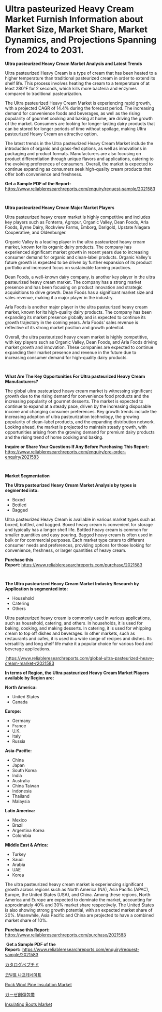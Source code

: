 <p><h1>Ultra pasteurized Heavy Cream Market Furnish Information about Market Size, Market Share, Market Dynamics, and Projections Spanning from 2024 to 2031.</h1></p><p><strong>Ultra pasteurized Heavy Cream Market Analysis and Latest Trends</strong></p>
<p><p>Ultra pasteurized Heavy Cream is a type of cream that has been heated to a higher temperature than traditional pasteurized cream in order to extend its shelf life. This process involves heating the cream to a temperature of at least 280°F for 2 seconds, which kills more bacteria and enzymes compared to traditional pasteurization.</p><p>The Ultra pasteurized Heavy Cream Market is experiencing rapid growth, with a projected CAGR of 14.4% during the forecast period. The increasing demand for convenience foods and beverages, as well as the rising popularity of gourmet cooking and baking at home, are driving the growth of the market. Consumers are looking for longer-lasting dairy products that can be stored for longer periods of time without spoilage, making Ultra pasteurized Heavy Cream an attractive option.</p><p>The latest trends in the Ultra pasteurized Heavy Cream Market include the introduction of organic and grass-fed options, as well as innovations in packaging and product formats. Manufacturers are also focusing on product differentiation through unique flavors and applications, catering to the evolving preferences of consumers. Overall, the market is expected to continue expanding as consumers seek high-quality cream products that offer both convenience and freshness.</p></p>
<p><strong>Get a Sample PDF of the Report:&nbsp;</strong> <a href="https://www.reliableresearchreports.com/enquiry/request-sample/2021583">https://www.reliableresearchreports.com/enquiry/request-sample/2021583</a></p>
<p>&nbsp;</p>
<p><strong>Ultra pasteurized Heavy Cream Major Market Players</strong></p>
<p><p>Ultra pasteurized heavy cream market is highly competitive and includes key players such as Fonterra, Agropur, Organic Valley, Dean Foods, Arla Foods, Byrne Dairy, Rockview Farms, Emborg, Darigold, Upstate Niagara Cooperative, and Oldenburger.</p><p>Organic Valley is a leading player in the ultra pasteurized heavy cream market, known for its organic dairy products. The company has experienced significant market growth in recent years due to increasing consumer demand for organic and clean-label products. Organic Valley's future growth is expected to be driven by further expansion of its product portfolio and increased focus on sustainable farming practices.</p><p>Dean Foods, a well-known dairy company, is another key player in the ultra pasteurized heavy cream market. The company has a strong market presence and has been focusing on product innovation and strategic acquisitions to drive growth. Dean Foods has a significant market size and sales revenue, making it a major player in the industry.</p><p>Arla Foods is another major player in the ultra pasteurized heavy cream market, known for its high-quality dairy products. The company has been expanding its market presence globally and is expected to continue its growth trajectory in the coming years. Arla Foods' sales revenue is reflective of its strong market position and growth potential.</p><p>Overall, the ultra pasteurized heavy cream market is highly competitive, with key players such as Organic Valley, Dean Foods, and Arla Foods driving market growth and innovation. These companies are expected to continue expanding their market presence and revenue in the future due to increasing consumer demand for high-quality dairy products.</p></p>
<p>&nbsp;</p>
<p><strong>What Are The Key Opportunities For Ultra pasteurized Heavy Cream Manufacturers?</strong></p>
<p><p>The global ultra pasteurized heavy cream market is witnessing significant growth due to the rising demand for convenience food products and the increasing popularity of gourmet desserts. The market is expected to continue to expand at a steady pace, driven by the increasing disposable income and changing consumer preferences. Key growth trends include the increasing adoption of ultra pasteurization technology, the growing popularity of clean-label products, and the expanding distribution network. Looking ahead, the market is projected to maintain steady growth, with opportunities arising from the growing demand for premium dairy products and the rising trend of home cooking and baking.</p></p>
<p><strong>Inquire or Share Your Questions If Any Before Purchasing This Report:</strong> <a href="https://www.reliableresearchreports.com/enquiry/pre-order-enquiry/2021583">https://www.reliableresearchreports.com/enquiry/pre-order-enquiry/2021583</a></p>
<p>&nbsp;</p>
<p><strong>Market Segmentation</strong></p>
<p><strong>The Ultra pasteurized Heavy Cream Market Analysis by types is segmented into:</strong></p>
<p><ul><li>Boxed</li><li>Bottled</li><li>Bagged</li></ul></p>
<p><p>Ultra pasteurized Heavy Cream is available in various market types such as boxed, bottled, and bagged. Boxed heavy cream is convenient for storage and typically has a longer shelf life. Bottled heavy cream is common for smaller quantities and easy pouring. Bagged heavy cream is often used in bulk or for commercial purposes. Each market type caters to different consumer needs and preferences, providing options for those looking for convenience, freshness, or larger quantities of heavy cream.</p></p>
<p><strong>Purchase this Report:&nbsp;</strong><a href="https://www.reliableresearchreports.com/purchase/2021583">https://www.reliableresearchreports.com/purchase/2021583</a></p>
<p>&nbsp;</p>
<p><strong>The Ultra pasteurized Heavy Cream Market Industry Research by Application is segmented into:</strong></p>
<p><ul><li>Household</li><li>Catering</li><li>Others</li></ul></p>
<p><p>Ultra pasteurized heavy cream is commonly used in various applications, such as household, catering, and others. In households, it is used for baking, cooking, and making desserts. In catering, it is used for whipping cream to top off dishes and beverages. In other markets, such as restaurants and cafes, it is used in a wide range of recipes and dishes. Its versatility and long shelf life make it a popular choice for various food and beverage applications.</p></p>
<p><a href="https://www.reliableresearchreports.com/global-ultra-pasteurized-heavy-cream-market-r2021583">&nbsp;https://www.reliableresearchreports.com/global-ultra-pasteurized-heavy-cream-market-r2021583</a></p>
<p><strong>In terms of Region, the Ultra pasteurized Heavy Cream Market Players available by Region are:</strong></p>
<p>
    <p> <strong> North America: </strong>
        <ul>
            <li>United States</li>
            <li>Canada</li>
        </ul>
        </p> 
    <p> <strong> Europe: </strong>
        <ul>
            <li>Germany</li>
            <li>France</li>
            <li>U.K.</li>
            <li>Italy</li>
            <li>Russia</li>
        </ul>
        </p> 
    <p> <strong> Asia-Pacific: </strong>
        <ul>
            <li>China</li>
            <li>Japan</li>
            <li>South Korea</li>
            <li>India</li>
            <li>Australia</li>
            <li>China Taiwan</li>
            <li>Indonesia</li>
            <li>Thailand</li>
            <li>Malaysia</li>
        </ul>
        </p> 
    <p> <strong> Latin America: </strong>
        <ul>
            <li>Mexico</li>
            <li>Brazil</li>
            <li>Argentina Korea</li>
            <li>Colombia</li>
        </ul>
        </p> 
    <p> <strong> Middle East & Africa: </strong>
        <ul>
            <li>Turkey</li>
            <li>Saudi</li>
            <li>Arabia</li>
            <li>UAE</li>
            <li>Korea</li>
        </ul>
    </p>
    </p>
<p><p>The ultra pasteurized heavy cream market is experiencing significant growth across regions such as North America (NA), Asia Pacific (APAC), Europe, the United States (USA), and China. Among these regions, North America and Europe are expected to dominate the market, accounting for approximately 40% and 30% market share respectively. The United States is also showing strong growth potential, with an expected market share of 20%. Meanwhile, Asia Pacific and China are projected to have a combined market share of 10%.</p></p>
<p><strong>Purchase this Report: </strong><a href="https://www.reliableresearchreports.com/purchase/2021583">https://www.reliableresearchreports.com/purchase/2021583</a></p>
<p>&nbsp;<strong>Get a Sample PDF of the Report:&nbsp;&nbsp;</strong><a href="https://www.reliableresearchreports.com/enquiry/request-sample/2021583">https://www.reliableresearchreports.com/enquiry/request-sample/2021583</a></p>
<p><strong></strong></p>
<p><p><a href="https://medium.com/@magalirtiz2005/%E3%82%AB%E3%82%BF%E3%83%AD%E3%82%B0%E3%83%9A%E3%83%97%E3%83%81%E3%83%89%E5%B8%82%E5%A0%B4%E3%81%AE%E8%A6%8F%E6%A8%A1-cagr-%E3%83%88%E3%83%AC%E3%83%B3%E3%83%892024-2030-088313c3a161">カタログペプチド</a></p><p><a href="https://medium.com/@briaabshire/%EC%BD%94%EB%B0%9C%ED%8A%B8-%EB%82%98%ED%94%84%ED%85%8C%EB%84%A4%EC%9D%B4%ED%8A%B8-%EC%8B%9C%EC%9E%A5-%EC%9C%A0%ED%98%95-%EC%9D%91%EC%9A%A9-%EB%B0%8F-%EC%A7%80%EB%A6%AC%EC%97%90-%EB%8C%80%ED%95%9C-%ED%8F%AC%EA%B4%84%EC%A0%81-%ED%8F%89%EA%B0%80-32aae53cf9c7">코발트 나프테네이트</a></p><p><a href="https://www.linkedin.com/pulse/rock-wool-pipe-insulation-market-research-report-key-successful-nb7sf?trackingId=8b7tz4sL390DwP3cPJX0yA%3D%3D">Rock Wool Pipe Insulation Market</a></p><p><a href="https://github.com/wkuactfdzwizk06/Market-Research-Report-List-1/blob/main/168417718716.md">ガーゼ創傷包帯</a></p><p><a href="https://www.linkedin.com/pulse/insights-insulating-boots-market-size-analysing-share-trends-growth-8tkdf?trackingId=wLKbbyA42w4C4if%2FpBsT3w%3D%3D">Insulating Boots Market</a></p></p>